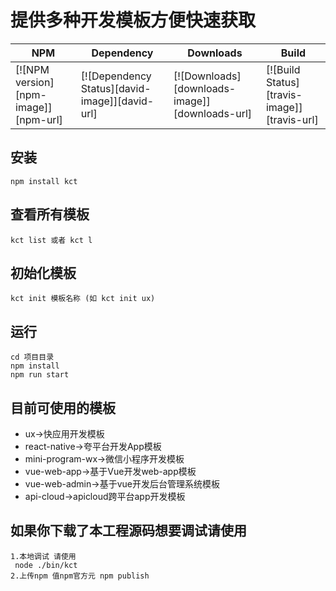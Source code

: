 
# 提供多种开发模板方便快速获取

| NPM                                  | Dependency                                     | Downloads                                      | Build                                       |
| ------------------------------------ | ---------------------------------------------- | ---------------------------------------------- | ------------------------------------------- |
| [![NPM version][npm-image]][npm-url] | [![Dependency Status][david-image]][david-url] | [![Downloads][downloads-image]][downloads-url] | [![Build Status][travis-image]][travis-url] |

## 安装

```
npm install kct
```

## 查看所有模板

```
kct list 或者 kct l
```

## 初始化模板

```
kct init 模板名称 (如 kct init ux)
```

## 运行

```
cd 项目目录
npm install
npm run start
```

## 目前可使用的模板

- ux->快应用开发模板
- react-native->夸平台开发App模板
- mini-program-wx->微信小程序开发模板
- vue-web-app->基于Vue开发web-app模板
- vue-web-admin->基于vue开发后台管理系统模板
- api-cloud->apicloud跨平台app开发模板


## 如果你下载了本工程源码想要调试请使用
```
1.本地调试 请使用
 node ./bin/kct
2.上传npm 值npm官方元 npm publish
```




